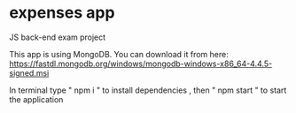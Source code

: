 # expenses app
 JS back-end exam project


This app is using MongoDB. You can download it from here: https://fastdl.mongodb.org/windows/mongodb-windows-x86_64-4.4.5-signed.msi

In terminal type " npm i " to install dependencies , then " npm start " to start the application
